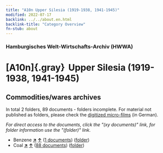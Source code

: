 ```yaml
---
title: "A10n Upper Silesia (1919-1938, 1941-1945)"
modified: 2022-07-17
backlink: ../../about.en.html
backlink-title: "Category Overview"
fn-stub: about
---
```


### Hamburgisches Welt-Wirtschafts-Archiv (HWWA)

# [A10n]{.gray}&#8201; Upper Silesia (1919-1938, 1941-1945)&#160; 







## Commodities/wares archives









In total 2 folders, 89 documents - folders incomplete.
For material not published as folders, please check the [digitized micro-films](/film/h1_wa.de.html) (in German).

_For direct access to the documents, click the "(xy documents)" link, for folder information use the "(folder)" link._


- Benzene [**&nearr;**](../../../ware/i/142110/about.en.html "Benzene (xXX all over the world)") [**&uarr;**](../../../ware/about.en.html#PID13-Ko04 "Ware category system") (<a href="https://pm20.zbw.eu/iiifview/folder/wa/142110,206753" title="about: Benzene : Upper Silesia (1919-1938, 1941-1945)" target="_blank">1 documents</a>) ([folder](../../../../folder/wa/1421xx/142110/2067xx/206753/about.en.html))
- Coal [**&nearr;**](../../../ware/i/143120/about.en.html "Coal (xXX all over the world)") [**&uarr;**](../../../ware/about.en.html#PRB02.01 "Ware category system") (<a href="https://pm20.zbw.eu/iiifview/folder/wa/143120,206753" title="about: Coal : Upper Silesia (1919-1938, 1941-1945)" target="_blank">88 documents</a>) ([folder](../../../../folder/wa/1431xx/143120/2067xx/206753/about.en.html))




